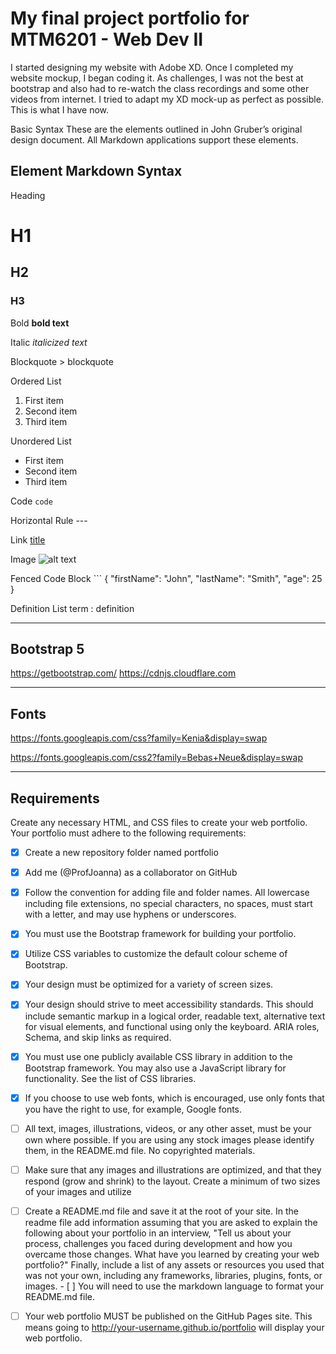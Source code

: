# My final project portfolio for MTM6201 - Web Dev II

I started designing my website with Adobe XD. Once I completed my website mockup, I began coding it. As challenges, I was not the best at bootstrap and also had to re-watch the class recordings and some other videos from internet. I tried to adapt my XD mock-up as perfect as possible. This is what I have now.

Basic Syntax
These are the elements outlined in John Gruber’s original design document. All Markdown applications support these elements.

## Element Markdown Syntax

Heading	
# H1
## H2
### H3

Bold **bold text**

Italic *italicized text*

Blockquote > blockquote

Ordered List	
1. First item
2. Second item
3. Third item

Unordered List	
- First item
- Second item
- Third item

Code	`code`

Horizontal Rule	---

Link	[title](https://www.example.com)

Image	![alt text](image.jpg)

Fenced Code Block	```
{
  "firstName": "John",
  "lastName": "Smith",
  "age": 25
}

Definition List	term
: definition

- - - -

## Bootstrap 5

https://getbootstrap.com/
https://cdnjs.cloudflare.com

- - - -

## Fonts

https://fonts.googleapis.com/css?family=Kenia&display=swap

https://fonts.googleapis.com/css2?family=Bebas+Neue&display=swap

- - - -

## Requirements
Create any necessary HTML, and CSS files to create your web portfolio. Your portfolio must adhere to the following requirements:

- [x] Create a new repository folder named portfolio 
- [x] Add me (@ProfJoanna) as a collaborator on GitHub
- [x] Follow the convention for adding file and folder names. All lowercase including file extensions, no special characters, no spaces, must start with a letter, and may use hyphens or underscores.
- [x] You must use the Bootstrap framework for building your portfolio.
- [x] Utilize CSS variables to customize the default colour scheme of Bootstrap.
- [x] Your design must be optimized for a variety of screen sizes.
- [x] Your design should strive to meet accessibility standards. This should include semantic markup in a logical order, readable text, alternative text for visual elements, and functional using only the keyboard. ARIA roles, Schema, and skip links as required.
- [x] You must use one publicly available CSS library in addition to the Bootstrap framework. You may also use a JavaScript library for functionality. See the list of CSS libraries.
- [x] If you choose to use web fonts, which is encouraged, use only fonts that you have the right to use, for example, Google fonts.
- [ ] All text, images, illustrations, videos, or any other asset, must be your own where possible. If you are using any stock images please identify them, in the README.md file. No copyrighted materials.
- [ ] Make sure that any images and illustrations are optimized, and that they respond (grow and shrink) to the layout. Create a minimum of two sizes of your images and utilize 
- [ ] Create a README.md file and save it at the root of your site. In the readme file add information assuming that you are asked to explain the following about your portfolio in an interview, "Tell us about your process, challenges you faced during development and how you overcame those changes. What have you learned by creating your web portfolio?" Finally, include a list of any assets or resources you used that was not your own, including any frameworks, libraries, plugins, fonts, or images. - [ ] You will need to use the markdown language to format your README.md file.
- [ ] Your web portfolio MUST be published on the GitHub Pages site. This means going to http://your-username.github.io/portfolio will display your web portfolio.


